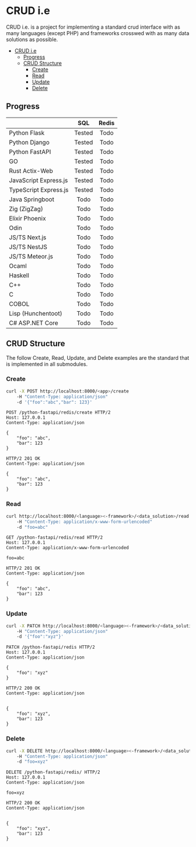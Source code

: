 # CRUD i.e

CRUD i.e. is a project for implementing a standard crud interface with as many languages (except PHP) and frameworks crosswed with as many data solutions as possible.

<!--toc:start-->
- [CRUD i.e](#crud-ie)
  - [Progress](#progress)
  - [CRUD Structure](#crud-structure)
    - [Create](#create)
    - [Read](#read)
    - [Update](#update)
    - [Delete](#delete)
<!--toc:end-->

## Progress

|                         | SQL | Redis |
|-------------------------|:---:|:-----:|
|Python Flask|Tested|Todo|
|Python Django|Tested|Todo|
|Python FastAPI|Tested|Todo|
|GO|Tested|Todo|
|Rust Actix-Web|Tested|Todo|
|JavaScript Express.js|Tested|Todo|
|TypeScript Express.js|Tested|Todo|
|Java Springboot|Todo|Todo|
|Zig (ZigZag)|Todo|Todo|
|Elixir Phoenix|Todo|Todo|
|Odin|Todo|Todo|
|JS/TS Next.js|Todo|Todo|
|JS/TS NestJS|Todo|Todo|
|JS/TS Meteor.js|Todo|Todo|
|Ocaml|Todo|Todo|
|Haskell|Todo|Todo|
|C++|Todo|Todo|
|C|Todo|Todo|
|COBOL|Todo|Todo|
|Lisp (Hunchentoot)|Todo|Todo|
|C# ASP.NET Core|Todo|Todo|


## CRUD Structure

The follow Create, Read, Update, and Delete examples are the standard that is implemented in all submodules.

### Create

```bash
curl -X POST http://localhost:8000/<app>/create
    -H "Content-Type: application/json"
    -d '{"foo":"abc","bar": 123}'
```

```text
POST /python-fastapi/redis/create HTTP/2
Host: 127.0.0.1
Content-Type: application/json

{
    "foo": "abc",
    "bar": 123
}

```

```text
HTTP/2 201 OK
Content-Type: application/json

{
    "foo": "abc",
    "bar": 123
}
```

### Read

```bash
curl http://localhost:8000/<language><-framework>/<data_solution>/read
    -H "Content-Type: application/x-www-form-urlencoded" 
    -d "foo=abc"
```

```text
GET /python-fastapi/redis/read HTTP/2
Host: 127.0.0.1
Content-Type: application/x-www-form-urlencoded

foo=abc
```

```text
HTTP/2 201 OK
Content-Type: application/json

{
    "foo": "abc",
    "bar": 123
}
```

### Update

```bash
curl -X PATCH http://localhost:8000/<language><-framework>/<data_solution>/update
    -H "Content-Type: application/json"
    -d '{"foo":"xyz"}'
```

```text
PATCH /python-fastapi/redis HTTP/2
Host: 127.0.0.1
Content-Type: application/json

{
    "foo": "xyz"
}
```

```text
HTTP/2 200 OK
Content-Type: application/json


{
    "foo": "xyz",
    "bar": 123
}
```

### Delete

```bash
curl -X DELETE http://localhost:8000/<language><-framework>/<data_solution>/
    -H "Content-Type: application/json"
    -d "foo=xyz"
```

```text
DELETE /python-fastapi/redis/ HTTP/2
Host: 127.0.0.1
Content-Type: application/json

foo=xyz
```

```text
HTTP/2 200 OK
Content-Type: application/json


{
    "foo": "xyz",
    "bar": 123
}
```
